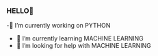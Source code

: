 ### HELLO👋

-🔭 I’m currently working on PYTHON
- 🌱 I’m currently learning MACHINE LEARNING
- 🤔 I’m looking for help with MACHINE LEARNING
